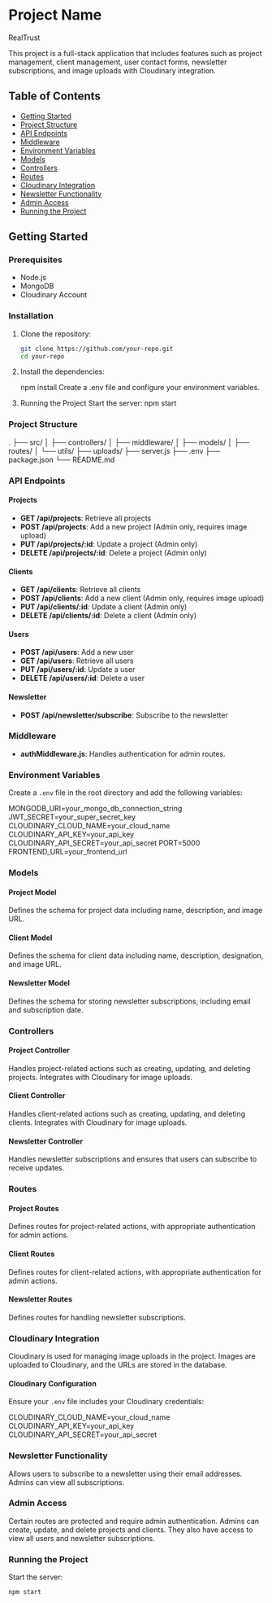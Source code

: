 # Project Name
RealTrust

This project is a full-stack application that includes features such as project management, client management, user contact forms, newsletter subscriptions, and image uploads with Cloudinary integration.

## Table of Contents

- [Getting Started](#getting-started)
- [Project Structure](#project-structure)
- [API Endpoints](#api-endpoints)
- [Middleware](#middleware)
- [Environment Variables](#environment-variables)
- [Models](#models)
- [Controllers](#controllers)
- [Routes](#routes)
- [Cloudinary Integration](#cloudinary-integration)
- [Newsletter Functionality](#newsletter-functionality)
- [Admin Access](#admin-access)
- [Running the Project](#running-the-project)

## Getting Started

### Prerequisites

- Node.js
- MongoDB
- Cloudinary Account

### Installation


1. Clone the repository:
   ```bash
   git clone https://github.com/your-repo.git
   cd your-repo

2. Install the dependencies:

    npm install
    Create a .env file and configure your environment variables.
    
3. Running the Project
    Start the server: npm start

### Project Structure

.
├── src/
│   ├── controllers/
│   ├── middleware/
│   ├── models/
│   ├── routes/
│   └── utils/
├── uploads/
├── server.js
├── .env
├── package.json
└── README.md

### API Endpoints

#### Projects

- **GET /api/projects**: Retrieve all projects
- **POST /api/projects**: Add a new project (Admin only, requires image upload)
- **PUT /api/projects/:id**: Update a project (Admin only)
- **DELETE /api/projects/:id**: Delete a project (Admin only)

#### Clients

- **GET /api/clients**: Retrieve all clients
- **POST /api/clients**: Add a new client (Admin only, requires image upload)
- **PUT /api/clients/:id**: Update a client (Admin only)
- **DELETE /api/clients/:id**: Delete a client (Admin only)

#### Users

- **POST /api/users**: Add a new user
- **GET /api/users**: Retrieve all users
- **PUT /api/users/:id**: Update a user
- **DELETE /api/users/:id**: Delete a user

#### Newsletter

- **POST /api/newsletter/subscribe**: Subscribe to the newsletter

### Middleware

- **authMiddleware.js**: Handles authentication for admin routes.

### Environment Variables

Create a `.env` file in the root directory and add the following variables:

MONGODB_URI=your_mongo_db_connection_string
JWT_SECRET=your_super_secret_key
CLOUDINARY_CLOUD_NAME=your_cloud_name
CLOUDINARY_API_KEY=your_api_key
CLOUDINARY_API_SECRET=your_api_secret
PORT=5000
FRONTEND_URL=your_frontend_url


### Models

#### Project Model

Defines the schema for project data including name, description, and image URL.

#### Client Model

Defines the schema for client data including name, description, designation, and image URL.

#### Newsletter Model

Defines the schema for storing newsletter subscriptions, including email and subscription date.

### Controllers

#### Project Controller

Handles project-related actions such as creating, updating, and deleting projects. Integrates with Cloudinary for image uploads.

#### Client Controller

Handles client-related actions such as creating, updating, and deleting clients. Integrates with Cloudinary for image uploads.

#### Newsletter Controller

Handles newsletter subscriptions and ensures that users can subscribe to receive updates.

### Routes

#### Project Routes

Defines routes for project-related actions, with appropriate authentication for admin actions.

#### Client Routes

Defines routes for client-related actions, with appropriate authentication for admin actions.

#### Newsletter Routes

Defines routes for handling newsletter subscriptions.

### Cloudinary Integration

Cloudinary is used for managing image uploads in the project. Images are uploaded to Cloudinary, and the URLs are stored in the database.

#### Cloudinary Configuration

Ensure your `.env` file includes your Cloudinary credentials:

CLOUDINARY_CLOUD_NAME=your_cloud_name
CLOUDINARY_API_KEY=your_api_key
CLOUDINARY_API_SECRET=your_api_secret

### Newsletter Functionality

Allows users to subscribe to a newsletter using their email addresses. Admins can view all subscriptions.

### Admin Access

Certain routes are protected and require admin authentication. Admins can create, update, and delete projects and clients. They also have access to view all users and newsletter subscriptions.

### Running the Project

Start the server:
```bash
npm start


    